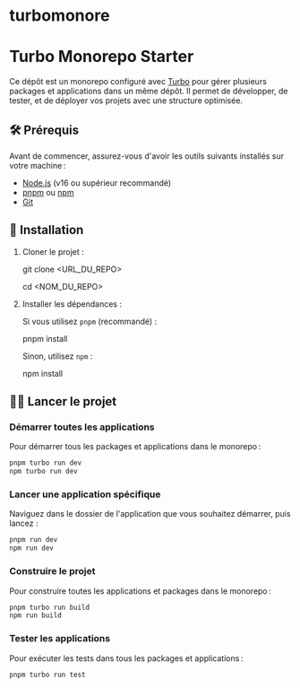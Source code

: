 # turbomonore

# Turbo Monorepo Starter

Ce dépôt est un monorepo configuré avec [Turbo](https://turbo.build/) pour gérer plusieurs packages et applications dans un même dépôt. Il permet de développer, de tester, et de déployer vos projets avec une structure optimisée.

## 🛠️ Prérequis

Avant de commencer, assurez-vous d'avoir les outils suivants installés sur votre machine :

- [Node.js](https://nodejs.org/) (v16 ou supérieur recommandé)
- [pnpm](https://pnpm.io/) ou [npm](https://www.npmjs.com/)
- [Git](https://git-scm.com/)

## 🚀 Installation

1. Cloner le projet :

   git clone <URL_DU_REPO>
   
   
   cd <NOM_DU_REPO>

2. Installer les dépendances :

   Si vous utilisez `pnpm` (recommandé) :

   pnpm install 

   Sinon, utilisez `npm` :

   npm install

## 🏃‍♂️ Lancer le projet

### Démarrer toutes les applications

Pour démarrer tous les packages et applications dans le monorepo :

```bash
pnpm turbo run dev
npm turbo run dev 
```

### Lancer une application spécifique

Naviguez dans le dossier de l'application que vous souhaitez démarrer, puis lancez :

```bash
pnpm run dev
npm run dev
```

### Construire le projet

Pour construire toutes les applications et packages dans le monorepo :

```bash
pnpm turbo run build
npm run build
```

### Tester les applications

Pour exécuter les tests dans tous les packages et applications :

```bash
pnpm turbo run test
```

